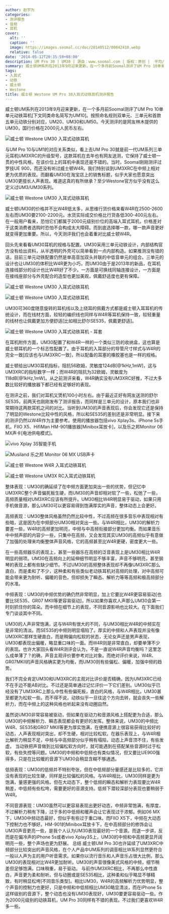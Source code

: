 ```yaml
---
author: 赵宇为
categories:
- 测评报告
- 音频
- 耳机
cover:
  alt: ''
  caption: ''
  image: https://images.soomal.cc/doc/20140512/00042410.webp
  relative: false
date: '2014-05-12T20:35:59+08:00'
description: UM Pro 30 | UM30 | 源自：www.soomal.com | 版权：原创 |  平均/总评分：09.44/340
summary: 威士顿UM系列在2013年9月迎来更新，在一个多月前Soomal测评了UM Pro 10单单元动铁耳机[下文同类命名简写为UM10]。按照命名规则双单元、三单元和首款五单元动铁分别对应，UM20、UM30和UM50。
tags:
- 入耳式
- 动铁
- 威士顿
- Westone
title: 威士顿 Westone UM Pro 30入耳式动铁耳机测评报告
---
```


威士顿UM系列在2013年9月迎来更新，在一个多月前Soomal测评了UM Pro 10单单元动铁耳机[下文同类命名简写为UM10]。按照命名规则双单元、三单元和首款五单元动铁分别对应，UM20、UM30和UM50。今天测评的是网友林木提供的UM30，国行价格在2000元人民币左右。



![威士顿 Westone UM30 入耳式动铁耳机](https://images.soomal.cc/doc/20140507/00042243.webp)



与UM Pro 10与UM1的对应关系类似，看上去UM Pro 30就是前一代UM系列三单元耳机UM3XRC的升级型号，这款耳机在去年也有网友送测，它保持了威士顿一贯的中性风格，在该价位上的耳机中表现还是不错的。当时，Soomal刚刚测评过罗技UE 900，而还没有听过威士顿W4R。我们特别谈到UM3XRC在中频上相对更为优质的表现。而翻看UM30在淘宝店上的销售标题，似乎大家也愿意突出UM30更擅长人声表现。难道这真的有所继承？至少Westone官方似乎没有这么定义过UM3/UM30系列。



![威士顿 Westone UM30 入耳式动铁耳机](https://images.soomal.cc/doc/20140507/00042244.webp)



威士顿UM30的价格并不比W4R低太多，从思维行货价格来看W4R在2500-2600左右而UM30要2100-2200元。水货实际成交价格比行货各低300-400元左右。在一般用户看来，恐怕它们都属于2000元级别价位的高端入耳式耳机，价格差对于这类消费者选购时恐怕不会构成太大障碍。而到底选择哪一款，哪一款声音更好就变得更加重要。所以，今天测评我们也会着重对比威士顿W4R。



回头先来看看UM30耳机的规格与配置。UM30采用三单元动铁设计，内部结构官方没有给出资料，从半透明的外壳可以简单看到一点内部构造。如果推测没有错的话，目前三单元动铁配置仍然是单高音加双头并联的中低音单元的组合。三单元的设计也让UM30的体积比W4R更为小巧，而UM30由于是2013年的新品，在耳机连接线部分的设计也比W4R好了不少。一方面是可换线同轴连接设计，一方面是在接线座部分与外壳配合的造型也更加美观，佩戴舒适度也更有保障。



![威士顿 Westone UM30 入耳式动铁耳机](https://images.soomal.cc/doc/20140507/00042246.webp)



![威士顿 Westone UM30 入耳式动铁耳机](https://images.soomal.cc/doc/20140507/00042251.webp)



UM30可360度随意旋转的耳机线以及上绕耳的佩戴方式都是威士顿入耳耳机的传统设计，而在线材方面，较轻的编织线也同样与W4R等耳机保持一致，较轻重量的线材也让佩戴更加方便舒适[比如相比舒尔SE535，佩戴更舒适]。



![威士顿 Westone UM30 入耳式动铁耳机 - 耳套](https://images.soomal.cc/doc/20140507/00042250.webp)



在耳机附件方面，UM30配置了和W4R一样的一个类似三防的收纳盒，这也算是威士顿耳机的一个标志性配置了。由于耳机的入耳部分的导管尺寸样式与W4R的完全一致[应该也与UM3XRC一致]，所以配备的耳塞的橡胶塞也是一样的规格。



威士顿给出UM30耳机指标，阻抗56欧姆，灵敏度124dB[@1kHz,1mW]，这与UM3XRC的指标数字一样；而W4R的阻抗为32欧姆，灵敏度为118dB[@1kHz,1mW]。从之前测评来看，W4R确实没有UM3XRC好推，不过大多数比较好的播放器下都已经有足够好的表现。



在测评之前，我们对耳机又煲机100小时左右。由于最近正好有网友送测的舒尔SE535，前两天也刚刚发布了测评报告，而同样是三单元的设计，原本我们也非常期待这两款耳机之间的对比。当听到UM30的声音表现后，你会发现它还是保持了明显的Westone比较中性的风格，所以和SE535的差别还是非常明显。接下来的测评仍然以W4R作为主要参考。使用的播放器包括vivo Xplay3s、iPhone 5s手机，FIIO X5、HifiMan HM-901播放器[Minibox耳放卡]，以及乐之邦Monitor 06 MX声卡[电池供电模式]。



![vivo Xplay 3S智能手机](https://images.soomal.cc/doc/20140121/00039805_01.webp)



![Musiland 乐之邦 Monitor 06 MX USB声卡](https://images.soomal.cc/doc/20131129/00037936_01.webp)



![威士顿 Westone W4R 入耳式动铁耳机](https://images.soomal.cc/doc/20131109/00037150_01.webp)



![威士顿 Westone UM3X RC入耳式动铁耳机](https://images.soomal.cc/doc/20130809/00034434_01.webp)



整体表现：UM30的确延续了在中频方面更加突出一些的优势，但记忆中UM3XRC整个声音偏死板生硬，而UM30的声音却相对软了一些，松弛了一些，高频质量相对UM3XRC应该有所提升。UM30相比W4R明显易于驱动，如果只用手机做音源，那么UM30可以更容易得到饱满厚实的声音，整体动态上会更好。



高频表现：UM30整体风格虽然仍然比较中性，不过高频在很多音乐中表现相对有些暗，这是因为在中频部分UM30相对突出一些。与W4R相比，UM30的解析力要差一些，W4R的高频更加明亮，中频与中高频衔接部分更加均衡。而如果音乐中中频声部的内容少一些，只集中在高频，又会发现其实UM30的高频似乎有意做了加强的处理来均衡整体声音风格，它的高频甚至比W4R更硬，密度更大一些。



在一些高频器乐的表现上，甚至一些器乐在高频的泛音表现上是UM30相比W4R明显的弱项。UM30在高频向上的延伸细节明显不够丰富，声音不够明亮，甚至钢琴的表现上都有些缺少细节。不过UM30的高频整体表现却不再像UM3XRC那么直白，而是柔和了不少，这种柔和有些类似老动铁耳机对高频的处理，对中高频可能会带来更为耐听、偏暖的音色，但却损失了瞬态、解析力等等高频和极高频部分的水准。



中频表现：UM30的中频优势的确仍然非常明显，加上它要比W4R更容易驱动[也要比SE535、GR07 MKII等更容易驱动]，所以如果你喜欢人声那么UM30会第一时刻抓住你的耳朵。而中频在细节上的表现，不同音源影响也比较大。在下面我们专门谈谈其中不同。



UM30的人声非常饱满，这与W4R有很大的不同，与UM30相比W4R的中频实在是非常的清淡。而SE535的中频则明显塌陷了。厚实的中频和人声表现并没有像UM3XRC那样生硬直白，而是稍偏向松软的状态，无论女声还是男声表现，UM30都表现出偏暖，略显重口味的一面。而W4R则是非常直白，却要单薄不少的表现。也许大家回头看W4R测评会认为，不是一直说W4R声音均衡吗？这里怎么成单薄了？的确，声音主观评价要参考对比对象。而绝对评价来说，W4R、GR07MKII的声音风格确实更为均衡，而UM30则有些偏松、偏暖，加强中频的趋势。



我们不完全肯定UM30和UM3XRC的主观对比评价是否精确，因为UM3XRC已经不在手边不能AB对比。不过还是简单通过记忆评价一下它们差别。UM30似乎已经没有了UM3XRC上那么中性有些偏死板，直白的风格，与W4R相比，UM30甚至都更为松软一些。而不得不说，动铁似乎一旦往这个方向去转，就会丧失一些解析力，而在中频上的这种风格也听起来没有动圈自然。

虽然说UM30非常容易被驱动，但如果在驱动力和音源风格上搭配更为合适，那么UM30的中频解析力、瞬态表现都会有更好的发挥。整体来说，UM30的中频比W4R、SE535和GR07 MKII等更为厚实饱满，在便携音源上很容易获得比较好的动态，人声表现相对突出，却不生硬，相对比较松软。在器乐表现上，与W4R相比解析力稍显不足，中频与中高频部分似乎稍有塌陷，动态上声音顶不住，有些发虚。
当动铁把声音做到比较偏松软方向时，就可能遇到在搭配某些音源时过于松软，有些失控等问题。UM30的中频和中低频也有类似情况，但又要比UE900强得多，只是在比较暖的音源下UM30会稍显含糊不够通透。


低频表现：UM30的低频并不特别夸张，但在中低频部分量感还是比较多的，它并没有表现的比较生硬，同样是比较偏松的风格。与W4R相比，UM30同样是更为饱满，量感更强的风格。但在大动态下，整个低频的瞬态和解析力表现要比W4R稍差，中低频有些松垮，需要更好的音源支持。低频下潜较深部分表现也要稍弱于W4R。

不同音源表现：UM30虽然可以更容易表现出更好动态，中频非常饱满，有厚度，不过解析力稍有下降，过于多的中低频和暖声会让它表现过于浓郁。例如06 MX下，UM30中频动态最好，但似乎有些过于重口味。而FIIO X5下，中频在大动态下控制力也不够好。HM-901的Minibox耳放卡下，在中高频部分的修饰会让UM30声音更亮一些，是我个人认为UM30表现最好的一个音源。而退一步讲，反而是在偏冷声的iPhone 5s或者vivo Xplay3S上，UM30的中频和中高频更显开阔明亮一些，整个声场也更为舒展。
总结
威士顿UM Pro 30也许延续了UM3XRC中频部分比较突出的声音风格，在个人产品中UM系列的调音相比W系列显然更符合一般以人声为主的用户听音需求。如果你以流行音乐和人声音乐占很大比例，那么UM30的表现相对比W4R更加耐听。UM30的声音很像美式风格的中频，细节稍差但足够饱满，口味稍重，易于驱动。
与前作UM3XRC相比，不再那么中性直白，声音更为柔和耐听。但与动圈或是SE535相比，这种柔和似乎略显不够精致，有时稍显松垮[不同音乐类型]。相比UM30，W4R的高频解析力优势明显，整个声音的控制力也更好，只是中频和中低频相比UM30略显清淡，而在iPhone 5s这样级别的音源下，整个动态也没有UM30表现好，UM30要更容易驱动一些。作为2000元级别的动铁耳机，UM Pro 30同样有不错的表现。不过我们更喜欢W4R多一些。